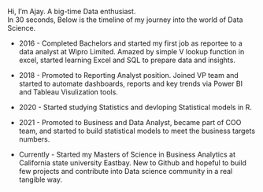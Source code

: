 Hi, I’m Ajay. A big-time Data enthusiast.  
In 30 seconds, Below is the timeline of my journey into the world of Data Science.

- 2016 - Completed Bachelors and started my first job as reportee to a data analyst at Wipro Limited. Amazed by simple V lookup function in excel, started learning Excel and SQL to prepare data and insights.
- 2018 - Promoted to Reporting Analyst position. Joined VP team and started to automate dashboards, reports and key trends via Power BI and Tableau Visulization tools.
- 2020 - Started studying Statistics and devloping Statistical models in R.
- 2021 - Promoted to Business and Data Analyst, became part of COO team, and started to build statistical models to meet the business targets numbers.

- Currently - Started my Masters of Science in Business Analytics at California state university Eastbay. New to Github and hopeful to build few projects and contribute into Data science community in a real tangible way.
